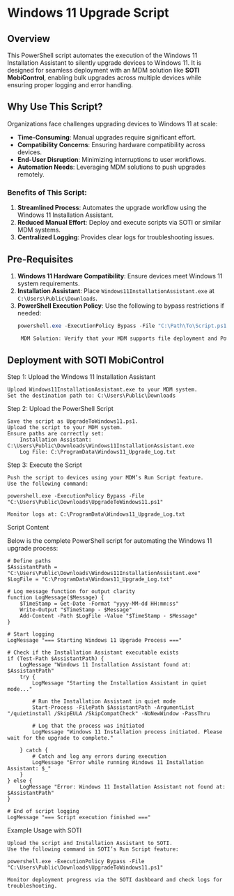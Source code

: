 # Windows 11 Upgrade Script

## Overview
This PowerShell script automates the execution of the Windows 11 Installation Assistant to silently upgrade devices to Windows 11. It is designed for seamless deployment with an MDM solution like **SOTI MobiControl**, enabling bulk upgrades across multiple devices while ensuring proper logging and error handling.

## Why Use This Script?
Organizations face challenges upgrading devices to Windows 11 at scale:
- **Time-Consuming**: Manual upgrades require significant effort.
- **Compatibility Concerns**: Ensuring hardware compatibility across devices.
- **End-User Disruption**: Minimizing interruptions to user workflows.
- **Automation Needs**: Leveraging MDM solutions to push upgrades remotely.

### Benefits of This Script:
1. **Streamlined Process**: Automates the upgrade workflow using the Windows 11 Installation Assistant.
2. **Reduced Manual Effort**: Deploy and execute scripts via SOTI or similar MDM systems.
3. **Centralized Logging**: Provides clear logs for troubleshooting issues.

## Pre-Requisites
1. **Windows 11 Hardware Compatibility**: Ensure devices meet Windows 11 system requirements.
2. **Installation Assistant**: Place `Windows11InstallationAssistant.exe` at `C:\Users\Public\Downloads`.
3. **PowerShell Execution Policy**: Use the following to bypass restrictions if needed:
   ```powershell
   powershell.exe -ExecutionPolicy Bypass -File "C:\Path\To\Script.ps1"

    MDM Solution: Verify that your MDM supports file deployment and PowerShell script execution.

## Deployment with SOTI MobiControl
Step 1: Upload the Windows 11 Installation Assistant

    Upload Windows11InstallationAssistant.exe to your MDM system.
    Set the destination path to: C:\Users\Public\Downloads

Step 2: Upload the PowerShell Script

    Save the script as UpgradeToWindows11.ps1.
    Upload the script to your MDM system.
    Ensure paths are correctly set:
        Installation Assistant: C:\Users\Public\Downloads\Windows11InstallationAssistant.exe
        Log File: C:\ProgramData\Windows11_Upgrade_Log.txt

Step 3: Execute the Script

    Push the script to devices using your MDM’s Run Script feature.
    Use the following command:

    powershell.exe -ExecutionPolicy Bypass -File "C:\Users\Public\Downloads\UpgradeToWindows11.ps1"

    Monitor logs at: C:\ProgramData\Windows11_Upgrade_Log.txt

Script Content

Below is the complete PowerShell script for automating the Windows 11 upgrade process:
```
# Define paths
$AssistantPath = "C:\Users\Public\Downloads\Windows11InstallationAssistant.exe"
$LogFile = "C:\ProgramData\Windows11_Upgrade_Log.txt"

# Log message function for output clarity
function LogMessage($Message) {
    $TimeStamp = Get-Date -Format "yyyy-MM-dd HH:mm:ss"
    Write-Output "$TimeStamp - $Message"
    Add-Content -Path $LogFile -Value "$TimeStamp - $Message"
}

# Start logging
LogMessage "=== Starting Windows 11 Upgrade Process ==="

# Check if the Installation Assistant executable exists
if (Test-Path $AssistantPath) {
    LogMessage "Windows 11 Installation Assistant found at: $AssistantPath"
    try {
        LogMessage "Starting the Installation Assistant in quiet mode..."

        # Run the Installation Assistant in quiet mode
        Start-Process -FilePath $AssistantPath -ArgumentList "/quietinstall /SkipEULA /SkipCompatCheck" -NoNewWindow -PassThru

        # Log that the process was initiated
        LogMessage "Windows 11 Installation process initiated. Please wait for the upgrade to complete."

    } catch {
        # Catch and log any errors during execution
        LogMessage "Error while running Windows 11 Installation Assistant: $_"
    }
} else {
    LogMessage "Error: Windows 11 Installation Assistant not found at: $AssistantPath"
}

# End of script logging
LogMessage "=== Script execution finished ==="
```
Example Usage with SOTI

    Upload the script and Installation Assistant to SOTI.
    Use the following command in SOTI’s Run Script feature:

    powershell.exe -ExecutionPolicy Bypass -File "C:\Users\Public\Downloads\UpgradeToWindows11.ps1"

    Monitor deployment progress via the SOTI dashboard and check logs for troubleshooting.
